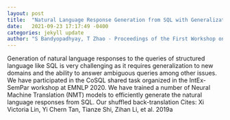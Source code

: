 ```yaml
---
layout: post
title:  "Natural Language Response Generation from SQL with Generalization and Back-translation"
date:   2021-09-23 17:17:49 -0400
categories: jekyll update
author: "S Bandyopadhyay, T Zhao - Proceedings of the First Workshop on Interactive and , 2020"
---
```

Generation of natural language responses to the queries of structured language like SQL is very challenging as it requires generalization to new domains and the ability to answer ambiguous queries among other issues. We have participated in the CoSQL shared task organized in the IntEx-SemPar workshop at EMNLP 2020. We have trained a number of Neural Machine Translation (NMT) models to efficiently generate the natural language responses from SQL. Our shuffled back-translation Cites: Xi Victoria Lin, Yi Chern Tan, Tianze Shi, Zihan Li, et al. 2019a